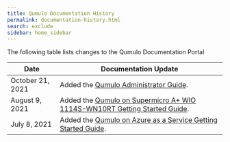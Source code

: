 ```yaml
---
title: Qumulo Documentation History
permalink: documentation-history.html
search: exclude
sidebar: home_sidebar
---
```


The following table lists changes to the Qumulo Documentation Portal

| Date | Documentation Update |
| ---- | -------------------- |
| October 21, 2021 | Added the [Qumulo Administrator Guide](/administrator-guide.md). |
| August 9, 2021 | Added the [Qumulo on Supermicro A+ WIO 1114S-WN10RT Getting Started Guide](/supermicro.md). |
| July 8, 2021 | Added the [Qumulo on Azure as a Service Getting Started Guide](/azure.md). |
